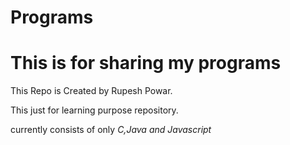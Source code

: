 # Programs
# This is for sharing my programs 
This Repo is Created by Rupesh Powar.

This just for learning purpose repository.

currently consists of only *C,Java and Javascript*
